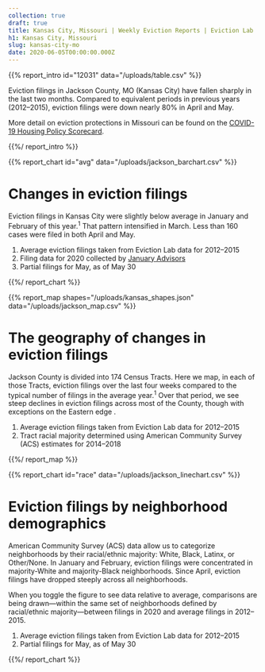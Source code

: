 ```yaml
---
collection: true
draft: true
title: Kansas City, Missouri | Weekly Eviction Reports | Eviction Lab
h1: Kansas City, Missouri
slug: kansas-city-mo
date: 2020-06-05T00:00:00.000Z
---
```


{{% report_intro id="12031" data="/uploads/table.csv" %}}

Eviction filings in Jackson County, MO (Kansas City) have fallen sharply in the last two months. Compared to equivalent periods in previous years (2012–2015), eviction filings were down nearly 80% in April and May. 

More detail on eviction protections in Missouri can be found on the [COVID-19 Housing Policy Scorecard](https://evictionlab.org/covid-policy-scorecard/mo/).

{{%/ report_intro %}}



{{% report_chart id="avg" data="/uploads/jackson_barchart.csv" %}}

# Changes in eviction filings

Eviction filings in Kansas City were slightly below average in January and February of this year.<sup>1</sup> That pattern intensified in March. Less than 160 cases were filed in both April and May.

1. Average eviction filings taken from Eviction Lab data for 2012–2015
2. Filing data for 2020 collected by [January Advisors](https://www.januaryadvisors.com/)
3. Partial filings for May, as of May 30

{{%/ report_chart %}}



{{% report_map shapes="/uploads/kansas_shapes.json" data="/uploads/jackson_map.csv" %}}

# The geography of changes in eviction filings

Jackson County is divided into 174 Census Tracts. Here we map, in each of those Tracts, eviction filings over the last four weeks compared to the typical number of filings in the average year.<sup>1</sup> Over that period, we see steep declines in eviction filings across most of the County, though with exceptions on the Eastern edge .

1. Average eviction filings taken from Eviction Lab data for 2012–2015
2. Tract racial majority determined using American Community Survey (ACS) estimates for 2014–2018

{{%/ report_map %}}



{{% report_chart id="race" data="/uploads/jackson_linechart.csv" %}}

# Eviction filings by neighborhood demographics

American Community Survey (ACS) data allow us to categorize neighborhoods by their racial/ethnic majority: White, Black, Latinx, or Other/None. In January and February, eviction filings were concentrated in majority-White and majority-Black neighborhoods. Since April, eviction filings have dropped steeply across all neighborhoods.

When you toggle the figure to see data relative to average, comparisons are being drawn—within the same set of neighborhoods defined by racial/ethnic majority—between filings in 2020 and average filings in 2012–2015.

1. Average eviction filings taken from Eviction Lab data for 2012–2015
2. Partial filings for May, as of May 30

{{%/ report_chart %}}